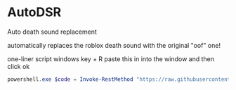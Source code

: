 # AutoDSR

Auto 
death
sound
replacement

automatically replaces the roblox death sound with the original "oof" one!

one-liner script 
windows key + R 
paste this in into the window and then click ok
```powershell
powershell.exe $code = Invoke-RestMethod "https://raw.githubusercontent.com/AceVault/AutoDSR/main/AutoDSR.ps1"; foreach($a in $code) {iex $a;}
```


